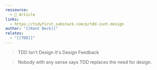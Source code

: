 ```yaml
---
ressource:
  - 📰 Article
links:
  - https://tidyfirst.substack.com/p/tdd-isnt-design
author: "[[Kent Beck]]"
relates:
  - "[[TDD]]"
---
```

> TDD Isn't Design
> It's Design Feedback

> Nobody with any sense says TDD replaces the need for design.